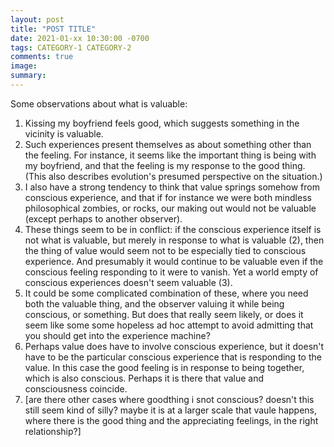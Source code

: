 ```yaml
---
layout: post
title: "POST TITLE"
date: 2021-01-xx 10:30:00 -0700
tags: CATEGORY-1 CATEGORY-2
comments: true
image:
summary:
---
```

Some observations about what is valuable:
1. Kissing my boyfriend feels good, which suggests something in the vicinity is valuable.
2. Such experiences present themselves as about something other than the feeling. For instance, it seems like the important thing is being with my boyfriend, and that the feeling is my response to the good thing. (This also describes evolution's presumed perspective on the situation.)
3. I also have a strong tendency to think that value springs somehow from conscious experience, and that if for instance we were both mindless philosophical zombies, or rocks, our making out would not be valuable (except perhaps to another observer).
4. These things seem to be in conflict: if the conscious experience itself is not what is valuable, but merely in response to what is valuable (2), then the thing of value would seem not to be especially tied to conscious experience. And presumably it would continue to be valuable even if the conscious feeling responding to it were to vanish. Yet a world empty of conscious experiences doesn't seem valuable (3).
5. It could be some complicated combination of these, where you need both the valuable thing, and the observer valuing it while being conscious, or something. But does that really seem likely, or does it seem like some some hopeless ad hoc attempt to avoid admitting that you should get into the experience machine?
5. Perhaps value does have to involve conscious experience, but it doesn't have to be the particular conscious experience that is responding to the value. In this case the good feeling is in response to being together, which is also conscious. Perhaps it is there that value and consciousness coincide.
6. [are there other cases where goodthing i snot conscious? doesn't this still seem kind of silly? maybe it is at a larger scale that vaule happens, where there is the good thing and the appreciating feelings, in the right relationship?]
